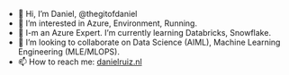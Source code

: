 - 👋 Hi, I’m Daniel, @thegitofdaniel
- 👀 I’m interested in Azure, Environment, Running.
- 🌱 I-m an Azure Expert. I’m currently learning Databricks, Snowflake.
- 💞️ I’m looking to collaborate on Data Science (AIML), Machine Learning Engineering (MLE/MLOPS).
- 📫 How to reach me: [danielruiz.nl](https://danielruiz.nl)
